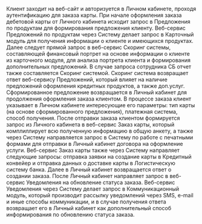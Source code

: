 Клиент заходит на веб-сайт и авторизуется в Личном кабинете, проходя аутентификацию для заказа карты. При начале оформления заказа дебетовой карты от Личного кабинета исходит запрос в Предложения по продуктам для формирования предложения клиенту.
Веб-сервис Предложений по продуктам через Систему делает запрос в Карточный модуль для получения информации о клиенте и имеющихся продуктах. Далее следует прямой запрос в веб-сервис Скоринг системы, составляющей финансовый портрет на основе информации о клиенте из карточного модуля, для анализа портрета клиента и формирования дополнительных предложений. В случае запроса сотрудника СБ отчет также составляется Скоринг системой.
Скоринг система возвращает ответ веб-сервису Предложений, который влияет на наличие предложений оформления кредитных продуктов, а также доп.услуг. Сформированное предложение возвращается в Личный кабинет для продолжения оформления заказа клиентом. В процессе заказа клиент указывает в Личном кабинете интересующие его параметры: тип карты (на основе сформированного предложения), платежная система, способ получения.
После отправки заказа клиентом формируется запрос из Личного кабинета в веб-сервис Заказ карты, который комплиллирует всю полученную информацию в общую анкету, а также через Систему направляется запрос в Систему по работе с печатными формами для отправки в Личный кабинет договора на оформление услуги. Веб-сервис Заказ карты также через Систему направляет следующие запросы: отправка заявки на создание карты в Кредитный конвейер и отправка данных о доставке карты в Логистическую систему банка. Далее в Личный кабинет возвращается ответ о создании заказа.
После Личный кабинет направляет запрос в веб-сервис Уведомления на обновление статуса заказа. Веб-сервис Уведомления через Систему делает запрос в Коммуникационный модуль, который производит рассылку уведомлений через SMS, e-mail и иные способы коммуникации, и в случае получения ответа возвращает его в Личный кабинет как дополнительный способ информирования по обновлению статуса заказа.